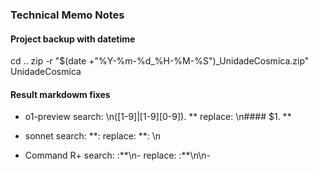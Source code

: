 
### Technical Memo Notes

#### Project backup with datetime
cd ..
zip -r "$(date +"%Y-%m-%d_%H-%M-%S")_UnidadeCosmica.zip" UnidadeCosmica

#### Result markdowm fixes

* o1-preview 
search: \n([1-9]|[1-9][0-9])\. \*\*
replace: \n#### $1. **

* sonnet
search: \*\*: 
replace: **: \n

* Command R+
search: :\*\*\n- 
replace: :**\n\n- 


